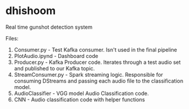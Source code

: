 # dhishoom
Real time gunshot detection system


Files:

1. Consumer.py - Test Kafka consumer. Isn't used in the final pipeline
2. PlotAudio.ipynd - Dashboard code
3. Producer.py - Kafka Producer code. Iterates through a test audio set and published to our Kafka topic.
4. StreamConsumer.py - Spark streaming logic. Responsible for consuming DStreams and passing each audio file to the classification model.
5. AudioClassifier - VGG model Audio Classification code.
6. CNN - Audio classification code with helper functions


